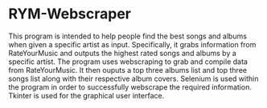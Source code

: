 # RYM-Webscraper
This program is intended to help people find the best songs and albums when given a specific artist as input. Specifically, it grabs information from RateYourMusic and outputs the highest rated songs and albums by a specific artist. The program uses webscraping to grab and compile data from RateYourMusic. It then ouputs a top three albums list and top three songs list along with their respective album covers. Selenium is used within the program in order to successfully webscrape the required information. Tkinter is used for the graphical user interface.
